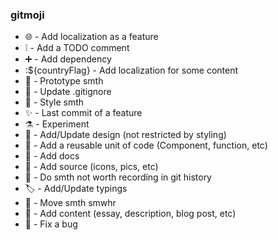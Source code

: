 ### gitmoji
- :globe_with_meridians: - Add localization as a feature
- :grey_exclamation: - Add a TODO comment
- :heavy_plus_sign: - Add dependency
- :${countryFlag} - Add localization for some content
- :construction: - Prototype smth
- :see_no_evil: - Update .gitignore
- :lipstick: - Style smth
- :sparkles: - Last commit of a feature
- :alembic: - Experiment
- :abacus: - Add/Update design (not restricted by styling)
- :bricks: - Add a reusable unit of code (Component, function, etc)
- :scroll: - Add docs
- :bento: - Add source (icons, pics, etc)
- :broom: - Do smth not worth recording in git history
- :label: - Add/Update typings
- :truck: - Move smth smwhr
- :memo: - Add content (essay, description, blog post, etc)
- :bug: - Fix a bug